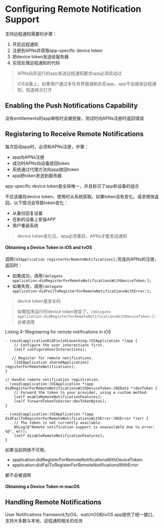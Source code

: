 # Configuring Remote Notification Support

支持远程通知需要的步骤：

1. 开启远程通知
2. 注册到APNs并获取app-specific device token
3. 把device token发送给服务器
4. 实现处理远程通知的代码

> APNs向非运行的app发送远程通知要求app必须启动过
>
> iOS设备上，如果用户通过多任务界面强制杀死app，app不会接收远程通知，知道再次打开

## Enabling the Push Notifications Capability

没有entitlements的app审核时会被拒接，测试时向APNs注册时返回错误

## Registering to Receive Remote Notifications

每次启动app时，必须和APNs注册，步骤：

* app向APNs注册
* 成功时APNs向设备放回token
* 系统通过代理方法向app放回token
* app把token发送到服务器 

app-specific device token是全局唯一，并且标识了app和设备的组合

不应该缓存device token，使用时从系统获取。如果token没有变化，请求很快返回。以下情况会导致token变化：

* 从备份回复设备
* 在新的设备上安装APP
* 用户重装系统

> device token变化后，app必须重启，APNs才能发送通知

#### Obtaining a Device Token in iOS and tvOS

调用`[UIApplication registerForRemoteNotifications];`完成向APNs的注册，返回时：

* 如果成功，调用`[delegate application:didRegisterForRemoteNotificationsWithDeviceToken:];`
* 如果失败，调用`[delegate application:didFailToRegisterForRemoteNotificationsWithError:];`

> device token是变长的
>
> 如果程序运行时device token改变了，`[delegate application:didRegisterForRemoteNotificationsWithDeviceToken:];`会被调用

Listing 4-1Registering for remote notifications in iOS

```
- (void)applicationDidFinishLaunching:(UIApplication *)app {
    // Configure the user interactions first.
    [self configureUserInteractions];

   // Register for remote notifications.
    [[UIApplication sharedApplication] registerForRemoteNotifications];
}

// Handle remote notification registration.
- (void)application:(UIApplication *)app didRegisterForRemoteNotificationsWithDeviceToken:(NSData *)devToken {
    // Forward the token to your provider, using a custom method.
    [self enableRemoteNotificationFeatures];
    [self forwardTokenToServer:devTokenBytes];
}

- (void)application:(UIApplication *)app didFailToRegisterForRemoteNotificationsWithError:(NSError *)err {
    // The token is not currently available.
    NSLog(@"Remote notification support is unavailable due to error: %@", err);
    [self disableRemoteNotificationFeatures];
}
```

如果当前网络不可用，

* application:didRegisterForRemoteNotificationsWithDeviceToken:
* application:didFailToRegisterForRemoteNotificationsWithError: 

都不会被调用

#### Obtaining a Device Token in macOS

## Handling Remote Notifications

User Notifications framework为iOS、watchOS和tvOS app提供了统一接口，支持大多数与本地、远程通知相关的任务

